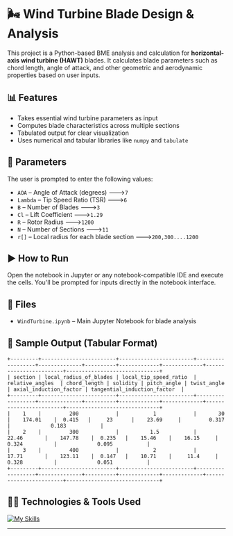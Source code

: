 # 🌬️ Wind Turbine Blade Design & Analysis

This project is a Python-based BME analysis and calculation for **horizontal-axis wind turbine (HAWT)** blades.
It calculates blade parameters such as chord length, angle of attack, and other geometric and aerodynamic properties based on user inputs.

## 📊 Features

- Takes essential wind turbine parameters as input
- Computes blade characteristics across multiple sections
- Tabulated output for clear visualization
- Uses numerical and tabular libraries like `numpy` and `tabulate`

## 🧮 Parameters

The user is prompted to enter the following values:

- `AOA` – Angle of Attack (degrees) --->`7`
- `Lambda` – Tip Speed Ratio (TSR) --->`6`
- `B` – Number of Blades --->`3`
- `Cl` – Lift Coefficient --->`1.29`
- `R` – Rotor Radius --->`1200`
- `N` – Number of Sections --->`11`
- `r[]` – Local radius for each blade section --->`200,300....1200`


## ▶️ How to Run

Open the notebook in Jupyter or any notebook-compatible IDE and execute the cells. You'll be prompted for inputs directly in the notebook interface.

## 📁 Files

- `WindTurbine.ipynb` – Main Jupyter Notebook for blade analysis

## 📌 Sample Output (Tabular Format)

```
+---------+------------------------+------------------------+------------------+--------------+----------+-------------+-------------+------------------------+------------------------------+
| section | local_radius_of_blades | local_tip_speed_ratio  | relative_angles  | chord_length | solidity | pitch_angle | twist_angle | axial_induction_factor | tangential_induction_factor  |
+---------+------------------------+------------------------+------------------+--------------+----------+-------------+-------------+------------------------+------------------------------+
|    1    |         200            |           1            |       30         |    174.01    |  0.415   |     23      |    23.69     |         0.317          |             0.183           |
|    2    |         300            |          1.5           |      22.46       |    147.78    |  0.235   |    15.46    |    16.15     |         0.324          |             0.095           |
|    3    |         400            |           2            |      17.71       |    123.11    |  0.147   |    10.71    |     11.4     |         0.328          |             0.051           |
+---------+------------------------+------------------------+------------------+--------------+----------+-------------+-------------+------------------------+------------------------------+

```

## 🧑‍💻 Technologies & Tools Used

[![My Skills](https://skillicons.dev/icons?i=py,vscode)](https://skillicons.dev)

---

